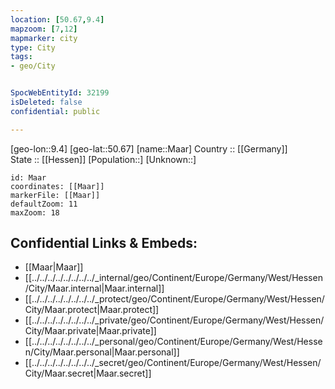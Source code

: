 ```yaml
---
location: [50.67,9.4] 
mapzoom: [7,12] 
mapmarker: city 
type: City
tags:
- geo/City


SpocWebEntityId: 32199
isDeleted: false
confidential: public

---
```

[geo-lon::9.4] 
[geo-lat::50.67] 
[name::Maar] 
Country :: [[Germany]]  
State :: [[Hessen]] 
[Population::] 
[Unknown::] 


```leaflet
id: Maar
coordinates: [[Maar]] 
markerFile: [[Maar]] 
defaultZoom: 11 
maxZoom: 18
```


## Confidential Links & Embeds: 
- [[Maar|Maar]]  
- [[../../../../../../../../_internal/geo/Continent/Europe/Germany/West/Hessen/City/Maar.internal|Maar.internal]] 
- [[../../../../../../../../_protect/geo/Continent/Europe/Germany/West/Hessen/City/Maar.protect|Maar.protect]] 
- [[../../../../../../../../_private/geo/Continent/Europe/Germany/West/Hessen/City/Maar.private|Maar.private]] 
- [[../../../../../../../../_personal/geo/Continent/Europe/Germany/West/Hessen/City/Maar.personal|Maar.personal]] 
- [[../../../../../../../../_secret/geo/Continent/Europe/Germany/West/Hessen/City/Maar.secret|Maar.secret]] 
